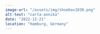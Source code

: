```yaml
---
image-url: "/assets/img/shoebox1038.png"
alt-text: "carta-annika"
date: "2022-12-21"
location: "Hamburg, Germany"
---
```


